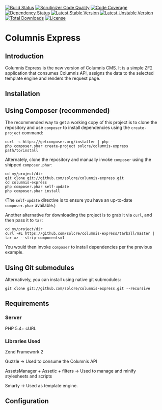 [![Build Status](https://api.travis-ci.org/solcre/columnis-express.svg?branch=master)](https://travis-ci.org/solcre/columnis-express)
[![Scrutinizer Code Quality](https://scrutinizer-ci.com/g/solcre/columnis-express/badges/quality-score.png?b=master)](https://scrutinizer-ci.com/g/solcre/columnis-express/?branch=master)
[![Code Coverage](https://scrutinizer-ci.com/g/solcre/columnis-express/badges/coverage.png?b=master)](https://scrutinizer-ci.com/g/solcre/columnis-express/?branch=master)
[![Dependency Status](https://www.versioneye.com/user/projects/54f4ac894f31083e1b000b2a/badge.svg?style=flat)](https://www.versioneye.com/user/projects/54f4ac894f31083e1b000b2a)
[![Latest Stable Version](https://poser.pugx.org/solcre/columnis-express/version.svg)](https://packagist.org/packages/solcre/columnis-express)
[![Latest Unstable Version](https://poser.pugx.org/solcre/columnis-express/v/unstable.svg)](//packagist.org/packages/solcre/columnis-express)
[![Total Downloads](https://poser.pugx.org/solcre/columnis-express/downloads.svg)](https://packagist.org/packages/solcre/columnis-express)
[![License](https://poser.pugx.org/solcre/columnis-express/license.svg)](https://packagist.org/packages/solcre/columnis-express)

Columnis Express
=======================

Introduction
------------
Columnis Express is the new version of Columnis CMS. It is a simple ZF2 application that consumes Columnis API, assigns the data to the selected template engine and renders the request page.

Installation
------------

Using Composer (recommended)
----------------------------
The recommended way to get a working copy of this project is to clone the repository
and use `composer` to install dependencies using the `create-project` command:

    curl -s https://getcomposer.org/installer | php --
    php composer.phar create-project solcre/columnis-express path/to/install

Alternately, clone the repository and manually invoke `composer` using the shipped
`composer.phar`:

    cd my/project/dir
    git clone git://github.com/solcre/columnis-express.git
    cd columnis-express
    php composer.phar self-update
    php composer.phar install

(The `self-update` directive is to ensure you have an up-to-date `composer.phar`
available.)

Another alternative for downloading the project is to grab it via `curl`, and
then pass it to `tar`:

    cd my/project/dir
    curl -#L https://github.com/solcre/columnis-express/tarball/master | tar xz --strip-components=1

You would then invoke `composer` to install dependencies per the previous
example.


Using Git submodules
--------------------
Alternatively, you can install using native git submodules:

    git clone git://github.com/solcre/columnis-express.git --recursive

Requirements
----------------

### Server

PHP 5.4+
cURL

### Libraries Used

Zend Framework 2

Guzzle -> Used to consume the Columnis API

AssetsManager + Assetic + filters -> Used to manage and minify stylesheets and scripts

Smarty -> Used as template engine.


Configuration
----------------